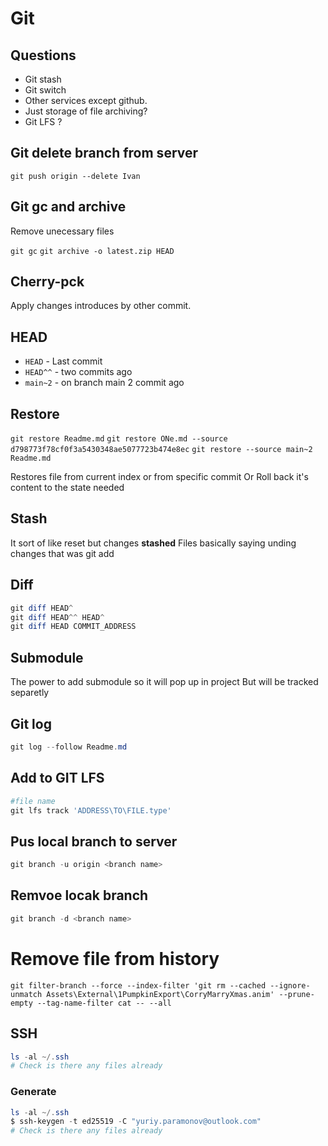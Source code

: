 # Git

## Questions


-  Git stash
-  Git switch
-  Other services except github.
-  Just storage of file archiving?
-  Git LFS ?

## Git delete branch from server

`git push origin --delete Ivan`

## Git gc and archive
Remove unecessary files

`git gc`
`git archive -o latest.zip HEAD`

## Cherry-pck
 
Apply changes introduces by other commit.

## HEAD 

- `HEAD` - Last commit
- `HEAD^^` - two commits ago
- `main~2` - on branch main 2 commit ago

## Restore 
`git restore Readme.md`
`git restore ONe.md --source  d798773f78cf0f3a5430348ae5077723b474e8ec`
`git restore --source main~2 Readme.md`

Restores file from current index or from specific commit
Or Roll back it's content to the state needed

## Stash
It sort of like reset but changes **stashed**
Files basically saying unding changes that was git add

 
## Diff 

```PowerShell
git diff HEAD^
git diff HEAD^^ HEAD^
git diff HEAD COMMIT_ADDRESS
```

## Submodule
The power to add submodule so it will pop up in project
But will be tracked separetly

## Git log

```powershell
git log --follow Readme.md
```

## Add to GIT LFS

```powershell
#file name
git lfs track 'ADDRESS\TO\FILE.type'

```

## Pus local branch to server

```powershell
git branch -u origin <branch name>
```

## Remvoe locak branch

```powershell
git branch -d <branch name>
```

# Remove file from history
    git filter-branch --force --index-filter 'git rm --cached --ignore-unmatch Assets\External\1PumpkinExport\CorryMarryXmas.anim' --prune-empty --tag-name-filter cat -- --all


## SSH

```powershell
ls -al ~/.ssh
# Check is there any files already
```
### Generate

```powershell
ls -al ~/.ssh
$ ssh-keygen -t ed25519 -C "yuriy.paramonov@outlook.com"
# Check is there any files already
```


